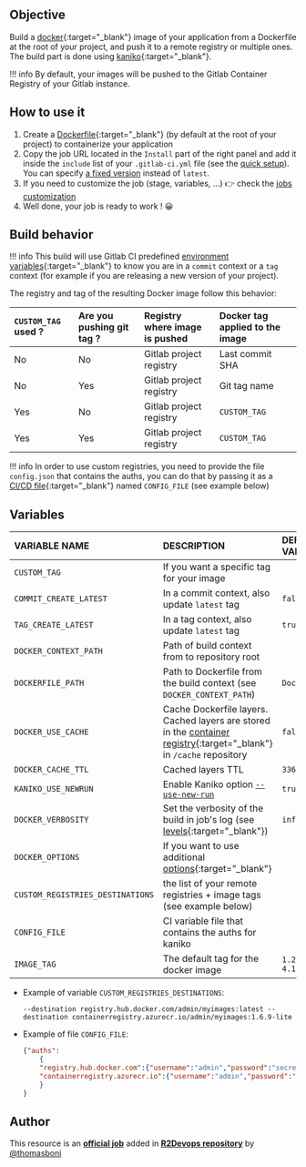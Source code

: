 ## Objective

Build a [docker](https://www.docker.com/){:target="_blank"} image of your application
from a Dockerfile at the root of your project, and push it to a remote registry or multiple ones. The build part is done using
[kaniko](https://github.com/GoogleContainerTools/kaniko){:target="_blank"}.

!!! info
    By default, your images will be pushed to the Gitlab Container
    Registry of your Gitlab instance.

## How to use it

1. Create a
   [Dockerfile](https://docs.docker.com/get-started/part2/#sample-dockerfile){:target="_blank"} (by default at the root of your project)
   to containerize your application
1. Copy the job URL located in the `Install` part of the right panel and add it inside the `include` list of your `.gitlab-ci.yml` file (see the [quick setup](/use-the-hub/#quick-setup)). You can specify [a fixed version](#changelog) instead of `latest`.
4. If you need to customize the job (stage, variables, ...) 👉 check the [jobs
   customization](/use-the-hub/#jobs-customization)
5. Well done, your job is ready to work ! 😀

## Build behavior

!!! info
    This build will use Gitlab CI predefined [environment variables](https://docs.gitlab.com/ee/ci/variables/predefined_variables.html){:target="_blank"}
    to know you are in a `commit` context or a `tag` context
    (for example if you are releasing a new version of your project).

The registry and tag of the resulting Docker image follow this behavior:

| `CUSTOM_TAG` used ? | Are you pushing git tag ? | Registry where image is pushed | Docker tag applied to the image |
|:--------------------|:--------------------------|:-------------------------------|:--------------------------------|
| No                  | No                        | Gitlab project registry        | Last commit SHA                 |
| No                  | Yes                       | Gitlab project registry        | Git tag name                    |
| Yes                 | No                        | Gitlab project registry        | `CUSTOM_TAG`                    |
| Yes                 | Yes                       | Gitlab project registry        | `CUSTOM_TAG`                    |

!!! info
    In order to use custom registries, you need to provide the file `config.json` that contains the auths, you can do that by passing it as a [CI/CD file](https://docs.gitlab.com/ee/ci/variables/#cicd-variable-types){:target="_blank"} named `CONFIG_FILE` (see example below)

## Variables

| VARIABLE NAME                    | DESCRIPTION                                                                                                                                                                          | DEFAULT VALUE |
|:---------------------------------|:-------------------------------------------------------------------------------------------------------------------------------------------------------------------------------------|:--------------|
| `CUSTOM_TAG`                     | If you want a specific tag for your image                                                                                                                                            | ` `           |
| `COMMIT_CREATE_LATEST`           | In a commit context, also update `latest` tag                                                                                                                                        | `false`       |
| `TAG_CREATE_LATEST`              | In a tag context, also update `latest` tag                                                                                                                                           | `true`        |
| `DOCKER_CONTEXT_PATH`            | Path of build context from to repository root                                                                                                                                        | ` `           |
| `DOCKERFILE_PATH`                | Path to Dockerfile from the build context (see `DOCKER_CONTEXT_PATH`)                                                                                                                | `Dockerfile`  |
| `DOCKER_USE_CACHE`               | Cache Dockerfile layers. Cached layers are stored in the [container registry](https://docs.gitlab.com/ee/user/packages/container_registry/){:target="_blank"} in `/cache` repository | `false`       |
| `DOCKER_CACHE_TTL`               | Cached layers TTL                                                                                                                                                                    | `336h`        |
| `KANIKO_USE_NEWRUN`              | Enable Kaniko option [`--use-new-run`](https://github.com/GoogleContainerTools/kaniko#--use-new-run)                                                                                 | `true`        |
| `DOCKER_VERBOSITY`               | Set the verbosity of the build in job's log (see [levels](https://github.com/GoogleContainerTools/kaniko#--verbosity){:target="_blank"})                                             | `info`        |
| `DOCKER_OPTIONS`                 | If you want to use additional [options](https://github.com/GoogleContainerTools/kaniko#additional-flags){:target="_blank"}                                                           | ` `           |
| `CUSTOM_REGISTRIES_DESTINATIONS` | the list of your remote registries + image tags (see example below)                                                                                                                  | ` `           |
| `CONFIG_FILE`                    | CI variable file that contains the auths for kaniko                                                                                                                                  | ` `           |
| `IMAGE_TAG`                    | The default tag for the docker image                                                                                                                                  | `1.21.1-4.1.3`           |

* Example of variable `CUSTOM_REGISTRIES_DESTINATIONS`:
    ```
    --destination registry.hub.docker.com/admin/myimages:latest --destination containerregistry.azurecr.io/admin/myimages:1.6.9-lite
    ```


* Example of file `CONFIG_FILE`:
    ```json
    {"auths":
        {
        "registry.hub.docker.com":{"username":"admin","password":"secret"},
        "containerregistry.azurecr.io":{"username":"admin","password":"password"}
        }
    }
    ```




## Author
This resource is an **[official job](https://docs.r2devops.io/faq-labels/)** added in [**R2Devops repository**](https://gitlab.com/r2devops/hub) by [@thomasboni](https://gitlab.com/thomasboni)
